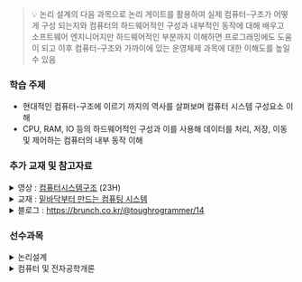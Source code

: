 > 💡 논리 설계의 다음 과목으로 논리 게이트를 활용하여 실제 컴퓨터-구조가 어떻게 구성 되는지와 컴퓨터의 하드웨어적인 구성과 내부적인 동작에 대해 배우고 소프트웨어 엔지니어지만 하드웨어적인 부분까지 이해하면 프로그래밍에도 도움이 되고 이후 컴퓨터-구조와 가까이에 있는 운영체제 과목에 대한 이해도를 높일 수 있음

### 학습 주제

- 현대적인 컴퓨터-구조에 이르기 까지의 역사를 살펴보며 컴퓨터 시스템 구성요소 이해
- CPU, RAM, IO 등의 하드웨어적인 구성과 이를 사용해 데이터를 처리, 저장, 이동 및 제어하는 컴퓨터의 내부 동작 이해

### 추가 교재 및 참고자료

<details>
<summary>영상 : <a href="https://www.youtube.com/playlist?list=PLc8fQ-m7b1hCHTT7VH2oo0Ng7Et096dYc" rel="nofollow noreferrer noopener" target="_blank">컴퓨터시스템구조</a> (23H)</summary>
컴퓨터 공학과 교수님께서 정규 교과과목을 온라인으로 진행한 영상이며 컴퓨터시스템구조(제3판) 교재에 대한 강의이므로 교재로 학습하기에도 좋습니다.
</details>

<details>
<summary>교재 : <a href="http://www.kyobobook.co.kr/product/detailViewKor.laf?mallGb=KOR&amp;ejkGb=KOR&amp;linkClass&amp;barcode=9788966262427" rel="nofollow noreferrer noopener" target="_blank">밑바닥부터 만드는 컴퓨팅 시스템</a></summary>
MIT의 컴퓨터과학 교재로 사용되고 있음  
<p data-sourcepos="19:1-19:407">기본적인 하드웨어 플랫폼과 현대적인 소프트웨어 계층을 밑바닥에서부터 차근차근 구성해 보는 12개의 장과 프로젝트로 이루어져 있으며, 이 과정을 통해 학생들은 하드웨어 아키텍처, 운영체제, 프로그래밍 언어, 컴파일러, 데이터 구조, 알고리즘 및 소프트웨어 공학에 대해 실용적인 지식을 얻을 수 있음</p>
<ul data-sourcepos="21:1-21:93">
<li data-sourcepos="21:1-21:93">추가 참고 교재 : <a href="https://brainwave.tistory.com/895" rel="nofollow noreferrer noopener" target="_blank">컴퓨터-구조 &amp; 운영체제</a>
</li>
</ul>
<details>
<summary>추가 참고 교재 : <a href="http://www.kyobobook.co.kr/product/detailViewKor.laf?barcode=9791189909284" rel="nofollow noreferrer noopener" target="_blank">한 권으로 읽는 컴퓨터-구조와 프로그래밍</a></summary>
<ul data-sourcepos="25:1-26:0">
<li data-sourcepos="25:1-26:0">목차 : <a href="https://www.onlybook.co.kr/entry/secret-programs" rel="nofollow noreferrer noopener" target="_blank">https://www.onlybook.co.kr/entry/secret-programs</a>
</li>
</ul>
<pre class="code highlight js-syntax-highlight language-plaintext white" lang="plaintext" v-pre="true"><code><span id="LC1" class="line" lang="plaintext">1장. 컴퓨터 내부의 언어 체계          ▶ 컴퓨터는 어떤 말을 사용할까 ◀</span>
<span id="LC2" class="line" lang="plaintext">2장. 전자 회로의 조합 논리 	    ▶ 컴퓨터는 어떤 논리로 비트를 다루는가 ◀</span>
<span id="LC3" class="line" lang="plaintext">3장. 메모리와 디스크의 핵심: 순차 논리 ▶ 컴퓨터는 비트를 어떻게 기억하는가 ◀</span>
<span id="LC4" class="line" lang="plaintext">4장. 컴퓨터 내부 구조                ▶ 컴퓨터 하드웨어는 어떻게 구성되는가 ◀</span>
<span id="LC5" class="line" lang="plaintext">5장. 컴퓨터 아키텍처와 운영체제       ▶ 컴퓨터는 어떻게 프로그램과 메모리를 조직적으로 관리할까 ◀</span>
<span id="LC6" class="line" lang="plaintext">6장. 입출력과 네트워킹               ▶ 컴퓨터는 외부와 어떻게 상호작용하는가 ◀</span>
<span id="LC7" class="line" lang="plaintext">7장. 데이터 구조와 처리   ▶ 어떻게 해야 프로그램에서 데이터를 잘 구성하고 처리할까 ◀</span>
<span id="LC8" class="line" lang="plaintext">8장. 프로그래밍 언어 처리 ▶ 컴퓨터는 프로그램을 어떻게 해석하고 변환하는가 ◀</span>
<span id="LC9" class="line" lang="plaintext">9장. 웹 브라우저         ▶ 추상적인 컴퓨터를 이해하기 위한 가상 머신 ◀</span>
<span id="LC10" class="line" lang="plaintext">10장. 애플리케이션 프로그래밍과 시스템 프로그래밍  ▶ 고수준 언어와 저수준 언어 프로그래밍 방식 비교 ◀</span>
<span id="LC11" class="line" lang="plaintext">11장. 성능 향상을 위한 알고리즘 기법  ▶ 계산을 간소화하는 프로그래밍 트릭 ◀</span>
<span id="LC12" class="line" lang="plaintext">12장. 병렬성과 비동기성              ▶ 컴퓨터는 어떻게 한 번에 많은 일을 하는가 ◀</span>
<span id="LC13" class="line" lang="plaintext">13장. 컴퓨터 보안                   ▶ 컴퓨터는 어떻게 데이터를 안전하게 지키는가 ◀</span>
<span id="LC14" class="line" lang="plaintext">14장. 세상을 바꾸는 기계 지능        ▶ 미래를 열어가는 인공지능, 머신러닝, 빅데이터 ◀</span>
<span id="LC15" class="line" lang="plaintext">15장. 훌륭한 프로그래머가 되기 위한 팁과 경험담 ▶ 알아두면 좋은 실무 상식과 조언 ◀</span></code></pre>
</details>
</details>

<details>
<summary>블로그 : <a href="https://brunch.co.kr/@toughrogrammer/14" rel="nofollow noreferrer noopener" target="_blank">https://brunch.co.kr/@toughrogrammer/14</a></summary>
<ul data-sourcepos="50:1-57:16">
<li data-sourcepos="50:1-50:18">명령어 집합</li>
<li data-sourcepos="51:1-51:22">주소 지정 모드</li>
<li data-sourcepos="52:1-52:25">데이터 경로 설계</li>
<li data-sourcepos="53:1-53:21">파이프 라이닝</li>
<li data-sourcepos="54:1-54:11">해저드</li>
<li data-sourcepos="55:1-55:8">캐시</li>
<li data-sourcepos="56:1-56:42">가상 메모리와 변환 색인 버퍼</li>
<li data-sourcepos="57:1-57:16">Polling과 DMA</li>
</ul>
</details>

### 선수과목

<details>
<summary>논리설계</summary>
  논리적인 회로 관점에서 컴퓨터가 덧셈을 어떻게 처리해서 컴퓨터 동작의 흐름과 감을 잡는데 도움을 줌
</details>

<details>
<summary>컴퓨터 및 전자공학개론</summary></details>
